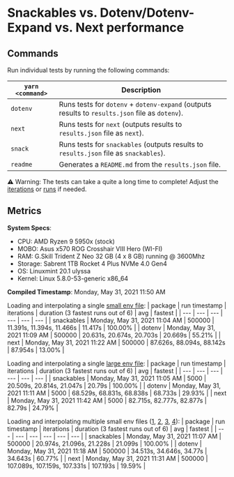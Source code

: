# Snackables vs. Dotenv/Dotenv-Expand vs. Next performance

## Commands

Run individual tests by running the following commands:

| `yarn <command>` | Description                                                                                     |
| ---------------- | ----------------------------------------------------------------------------------------------- |
| `dotenv`         | Runs tests for `dotenv` + `dotenv-expand` (outputs results to `results.json` file as `dotenv`). |
| `next`           | Runs tests for `next` (outputs results to `results.json` file as `next`).                       |
| `snack`          | Runs tests for `snackables` (outputs results to `results.json` file as `snackables`).           |
| `readme`         | Generates a `README.md` from the `results.json` file.                                           |

⚠️ Warning: The tests can take a quite a long time to complete! Adjust the [iterations](https://github.com/mattcarlotta/snackables-v-dotenv-v-next/blob/master/config/iterationsConfig.js) or [runs](https://github.com/mattcarlotta/snackables-v-dotenv-v-next/blob/master/config/runsConfig.js) if needed.


## Metrics

**System Specs**:

- CPU: AMD Ryzen 9 5950x (stock)
- MOBO: Asus x570 ROG Crosshair VIII Hero (WI-FI)
- RAM: G.Skill Trident Z Neo 32 GB (4 x 8 GB) running @ 3600Mhz
- Storage: Sabrent 1TB Rocket 4 Plus NVMe 4.0 Gen4
- OS: Linuxmint 20.1 ulyssa
- Kernel: Linux 5.8.0-53-generic x86_64

**Compiled Timestamp**: Monday, May 31, 2021 11:50 AM

Loading and interpolating a single [small env file](https://github.com/mattcarlotta/snackables-v-dotenv-v-next/blob/master/.env):
| package | run timestamp | iterations | duration (3 fastest runs out of 6) | avg | fastest |
| --- | --- | --- | --- | --- | --- |
| snackables | Monday, May 31, 2021 11:04 AM | 500000 | 11.391s, 11.394s, 11.466s | 11.417s | 100.00% |
| dotenv | Monday, May 31, 2021 11:09 AM | 500000 | 20.631s, 20.674s, 20.703s | 20.669s | 55.21% |
| next | Monday, May 31, 2021 11:22 AM | 500000 | 87.626s, 88.094s, 88.142s | 87.954s | 13.00% |

Loading and interpolating a single [large env file](https://github.com/mattcarlotta/snackables-v-dotenv-v-next/blob/master/.env.interp):
| package | run timestamp | iterations | duration (3 fastest runs out of 6) | avg | fastest |
| --- | --- | --- | --- | --- | --- |
| snackables | Monday, May 31, 2021 11:05 AM | 5000 | 20.509s, 20.814s, 21.047s | 20.79s | 100.00% |
| dotenv | Monday, May 31, 2021 11:11 AM | 5000 | 68.529s, 68.831s, 68.838s | 68.733s | 29.93% |
| next | Monday, May 31, 2021 11:42 AM | 5000 | 82.715s, 82.777s, 82.877s | 82.79s | 24.79% |

Loading and interpolating multiple small env files ([1](https://github.com/mattcarlotta/snackables-v-dotenv-v-next/blob/master/.env), [2](https://github.com/mattcarlotta/snackables-v-dotenv-v-next/blob/master/.env.development), [3](https://github.com/mattcarlotta/snackables-v-dotenv-v-next/blob/master/.env.local), [4](https://github.com/mattcarlotta/snackables-v-dotenv-v-next/blob/master/.env.development.local)):
| package | run timestamp | iterations | duration (3 fastest runs out of 6) | avg | fastest |
| --- | --- | --- | --- | --- | --- |
| snackables | Monday, May 31, 2021 11:07 AM | 500000 | 20.974s, 21.096s, 21.228s | 21.099s | 100.00% |
| dotenv | Monday, May 31, 2021 11:18 AM | 500000 | 34.513s, 34.646s, 34.77s | 34.643s | 60.77% |
| next | Monday, May 31, 2021 11:31 AM | 500000 | 107.089s, 107.159s, 107.331s | 107.193s | 19.59% |
